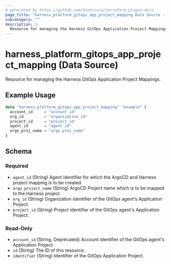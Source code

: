 ```yaml
---
# generated by https://github.com/hashicorp/terraform-plugin-docs
page_title: "harness_platform_gitops_app_project_mapping Data Source - terraform-provider-harness"
subcategory: ""
description: |-
  Resource for managing the Harness GitOps Application Project Mappings.
---
```


# harness_platform_gitops_app_project_mapping (Data Source)

Resource for managing the Harness GitOps Application Project Mappings.

## Example Usage

```terraform
data "harness_platform_gitops_app_project_mapping" "example" {
  account_id     = "account_id"
  org_id         = "organization_id"
  project_id     = "project_id"
  agent_id       = "agent_id"
  argo_proj_name = "argo_proj_name"
}
```

<!-- schema generated by tfplugindocs -->
## Schema

### Required

- `agent_id` (String) Agent identifier for which the ArgoCD and Harness project mapping is to be created.
- `argo_project_name` (String) ArgoCD Project name which is to be mapped to the Harness project.
- `org_id` (String) Organization identifier of the GitOps agent's Application Project.
- `project_id` (String) Project identifier of the GitOps agent's Application Project.

### Read-Only

- `account_id` (String, Deprecated) Account identifier of the GitOps agent's Application Project.
- `id` (String) The ID of this resource.
- `identifier` (String) Identifier of the GitOps Application Project.
